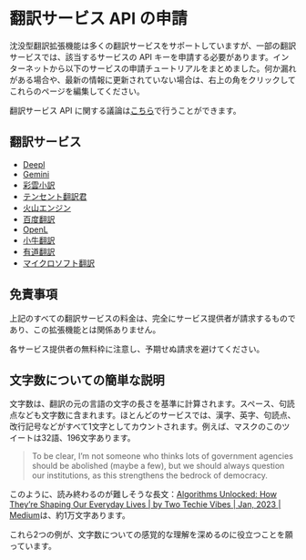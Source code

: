 # 翻訳サービス API の申請

沈没型翻訳拡張機能は多くの翻訳サービスをサポートしていますが、一部の翻訳サービスでは、該当するサービスの API キーを申請する必要があります。インターネットから以下のサービスの申請チュートリアルをまとめました。何か漏れがある場合や、最新の情報に更新されていない場合は、右上の角をクリックしてこれらのページを編集してください。

翻訳サービス API に関する議論は[こちら](https://github.com/immersive-translate/immersive-translate/issues/137)で行うことができます。

## 翻訳サービス

- [Deepl](./services/deepL.md)
- [Gemini](./services/gemini.md)
- [彩雲小訳](./services/caiyun.md)
- [テンセント翻訳君](./services/tencent.md)
- [火山エンジン](./services/volcano.md)
- [百度翻訳](./services/baidu.md)
- [OpenL](./services/openL.md)
- [小牛翻訳](./services/niu.md)
- [有道翻訳](./services/youdao.md)
- [マイクロソフト翻訳](./services/azure.md)

## 免責事項

上記のすべての翻訳サービスの料金は、完全にサービス提供者が請求するものであり、この拡張機能とは関係ありません。

各サービス提供者の無料枠に注意し、予期せぬ請求を避けてください。

## 文字数についての簡単な説明

文字数は、翻訳の元の言語の文字の長さを基準に計算されます。スペース、句読点なども文字数に含まれます。ほとんどのサービスでは、漢字、英字、句読点、改行記号などがすべて1文字としてカウントされます。例えば、マスクのこのツイートは32語、196文字あります。

> To be clear, I’m not someone who thinks lots of government agencies should be abolished (maybe a few), but we should always question our institutions, as this strengthens the bedrock of democracy.

このように、読み終わるのが難しそうな長文：[Algorithms Unlocked: How They’re Shaping Our Everyday Lives | by Two Techie Vibes | Jan, 2023 | Medium](https://twotechievibes.medium.com/algorithms-unlocked-how-theyre-shaping-our-everyday-lives-6261fa1dbad)は、約1万文字あります。

これら2つの例が、文字数についての感覚的な理解を深めるのに役立つことを願っています。
